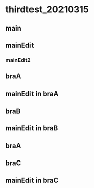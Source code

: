 # thirdtest_20210315

## main
## mainEdit

### mainEdit2
## braA

## mainEdit in braA

## braB

## mainEdit in braB
## braA
## braC

## mainEdit in braC